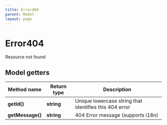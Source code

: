 ```yaml
---
title: Error404
parent: Model
layout: page
---
```


# Error404

Resource not found

## Model getters

Method name | Return type | Description
------------ | ------------- | -------------
**getId()** | **string** | Unique lowercase string that identifies this 404 error
**getMessage()** | **string** | 404 Error message (supports i18n)

